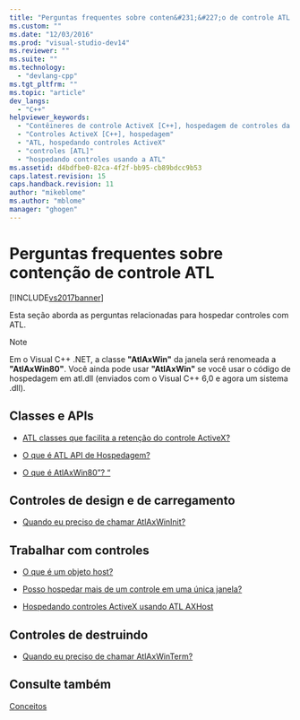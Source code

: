 ```yaml
---
title: "Perguntas frequentes sobre conten&#231;&#227;o de controle ATL | Microsoft Docs"
ms.custom: ""
ms.date: "12/03/2016"
ms.prod: "visual-studio-dev14"
ms.reviewer: ""
ms.suite: ""
ms.technology: 
  - "devlang-cpp"
ms.tgt_pltfrm: ""
ms.topic: "article"
dev_langs: 
  - "C++"
helpviewer_keywords: 
  - "Contêineres de controle ActiveX [C++], hospedagem de controles da ATL"
  - "Controles ActiveX [C++], hospedagem"
  - "ATL, hospedando controles ActiveX"
  - "controles [ATL]"
  - "hospedando controles usando a ATL"
ms.assetid: d4bdfbe0-82ca-4f2f-bb95-cb89bdcc9b53
caps.latest.revision: 15
caps.handback.revision: 11
author: "mikeblome"
ms.author: "mblome"
manager: "ghogen"
---
```

# Perguntas frequentes sobre conten&#231;&#227;o de controle ATL
[!INCLUDE[vs2017banner](../assembler/inline/includes/vs2017banner.md)]

Esta seção aborda as perguntas relacionadas para hospedar controles com ATL.  
  
> [!NOTE]
>  Em o Visual C\+\+ .NET, a classe **"AtlAxWin"** da janela será renomeada a **"AtlAxWin80"**.  Você ainda pode usar **"AtlAxWin"** se você usar o código de hospedagem em atl.dll \(enviados com o Visual C\+\+ 6,0 e agora um sistema .dll\).  
  
## Classes e APIs  
  
-   [ATL classes que facilita a retenção do controle ActiveX?](../atl/which-atl-classes-facilitate-activex-control-containment-q.md)  
  
-   [O que é ATL API de Hospedagem?](../atl/what-is-the-atl-control-hosting-api-q.md)  
  
-   [O que é AtlAxWin80”? “](../atl/what-is-atlaxwin100-q.md)  
  
## Controles de design e de carregamento  
  
-   [Quando eu preciso de chamar AtlAxWinInit?](../atl/when-do-i-need-to-call-atlaxwininit-q.md)  
  
## Trabalhar com controles  
  
-   [O que é um objeto host?](../Topic/What%20Is%20a%20Host%20Object?.md)  
  
-   [Posso hospedar mais de um controle em uma única janela?](../atl/can-i-host-more-than-one-control-in-a-single-window-q.md)  
  
-   [Hospedando controles ActiveX usando ATL AXHost](../atl/hosting-activex-controls-using-atl-axhost.md)  
  
## Controles de destruindo  
  
-   [Quando eu preciso de chamar AtlAxWinTerm?](../atl/when-do-i-need-to-call-atlaxwinterm-q.md)  
  
## Consulte também  
 [Conceitos](../atl/active-template-library-atl-concepts.md)